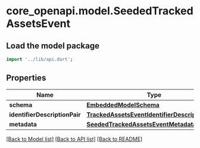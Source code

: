 # core_openapi.model.SeededTrackedAssetsEvent

## Load the model package
```dart
import '../lib/api.dart';
```

## Properties
Name | Type | Description | Notes
------------ | ------------- | ------------- | -------------
**schema** | [**EmbeddedModelSchema**](EmbeddedModelSchema.md) |  | [optional] 
**identifierDescriptionPair** | [**TrackedAssetsEventIdentifierDescriptionPairs**](TrackedAssetsEventIdentifierDescriptionPairs.md) |  | [optional] 
**metadata** | [**SeededTrackedAssetsEventMetadata**](SeededTrackedAssetsEventMetadata.md) |  | [optional] 

[[Back to Model list]](../README.md#documentation-for-models) [[Back to API list]](../README.md#documentation-for-api-endpoints) [[Back to README]](../README.md)


